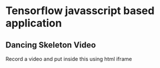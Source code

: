 # Tensorflow javasscript based application

## Dancing Skeleton Video

Record a video and put inside this using html iframe
